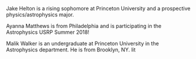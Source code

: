 Jake Helton is a rising sophomore at Princeton University and a prospective physics/astrophysics major.

Ayanna Matthews is from Philadelphia and is participating in the Astrophysics USRP Summer 2018!

Malik Walker is an undergraduate at Princeton University in the Astrophysics department. He is from Brooklyn, NY.
lit
